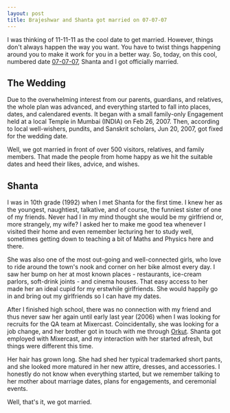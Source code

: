 ```yaml
---
layout: post
title: Brajeshwar and Shanta got married on 07-07-07
---
```


I was thinking of 11-11-11 as the cool date to get married. However, things don't always happen the way you want. You have to twist things happening around you to make it work for you in a better way. So, today, on this cool, numbered date [07-07-07](http://www.flickr.com/photos/brajeshwar/747310966/), Shanta and I got officially married.

## The Wedding

Due to the overwhelming interest from our parents, guardians, and relatives, the whole plan was advanced, and everything started to fall into places, dates, and calendared events. It began with a small family-only Engagement held at a local Temple in Mumbai (INDIA) on Feb 26, 2007. Then, according to local well-wishers, pundits, and Sanskrit scholars, Jun 20, 2007, got fixed for the wedding date.

Well, we got married in front of over 500 visitors, relatives, and family members. That made the people from home happy as we hit the suitable dates and heed their likes, advice, and wishes.

## Shanta

I was in 10th grade (1992) when I met Shanta for the first time. I knew her as the youngest, naughtiest, talkative, and of course, the funniest sister of one of my friends. Never had I in my mind thought she would be my girlfriend or, more strangely, my wife? I asked her to make me good tea whenever I visited their home and even remember lecturing her to study well, sometimes getting down to teaching a bit of Maths and Physics here and there.

She was also one of the most out-going and well-connected girls, who love to ride around the town's nook and corner on her bike almost every day. I saw her bump on her at most known places - restaurants, ice-cream parlors, soft-drink joints - and cinema houses. That easy access to her made her an ideal cupid for my erstwhile girlfriends. She would happily go in and bring out my girlfriends so I can have my dates.

After I finished high school, there was no connection with my friend and thus never saw her again until early last year (2006) when I was looking for recruits for the QA team at Mixercast. Coincidentally, she was looking for a job change, and her brother got in touch with me through [Orkut](http://www.orkut.com/). Shanta got employed with Mixercast, and my interaction with her started afresh, but things were different this time.

Her hair has grown long. She had shed her typical trademarked short pants, and she looked more matured in her new attire, dresses, and accessories. I honestly do not know when everything started, but we remember talking to her mother about marriage dates, plans for engagements, and ceremonial events.

Well, that's it, we got married.